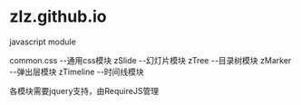 # zlz.github.io
javascript module


common.css  --通用css模块
zSlide      --幻灯片模块
zTree       --目录树模块
zMarker     --弹出层模块
zTimeline   --时间线模块

各模块需要jquery支持，由RequireJS管理

